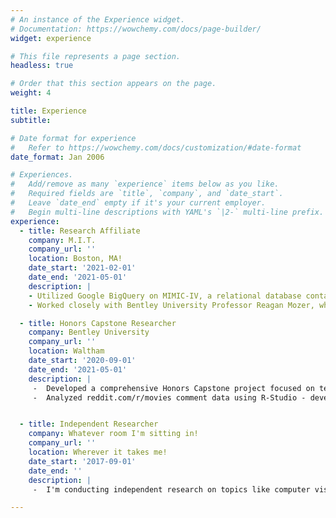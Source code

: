```yaml
---
# An instance of the Experience widget.
# Documentation: https://wowchemy.com/docs/page-builder/
widget: experience

# This file represents a page section.
headless: true

# Order that this section appears on the page.
weight: 4

title: Experience
subtitle:

# Date format for experience
#   Refer to https://wowchemy.com/docs/customization/#date-format
date_format: Jan 2006

# Experiences.
#   Add/remove as many `experience` items below as you like.
#   Required fields are `title`, `company`, and `date_start`.
#   Leave `date_end` empty if it's your current employer.
#   Begin multi-line descriptions with YAML's `|2-` multi-line prefix.
experience:
  - title: Research Affiliate
    company: M.I.T.
    company_url: ''
    location: Boston, MA!
    date_start: '2021-02-01'
    date_end: '2021-05-01'
    description: |
    - Utilized Google BigQuery on MIMIC-IV, a relational database containing comprehensive information for real hospital stays of patients admitted to a academic medical center in Boston, MA, USA.
    - Worked closely with Bentley University Professor Reagan Mozer, where, using RStudio, I learned to clean and pre-process health data, which was used for blood transfusion survival/medical study analysis.

  - title: Honors Capstone Researcher
    company: Bentley University
    company_url: ''
    location: Waltham
    date_start: '2020-09-01'
    date_end: '2021-05-01'
    description: |
     -	Developed a comprehensive Honors Capstone project focused on text analysis & Natural Language Processing.
     -	Analyzed reddit.com/r/movies comment data using R-Studio - developed an annotated guide for beginners. Full capstone report can be found on website.


  - title: Independent Researcher
    company: Whatever room I'm sitting in!
    company_url: ''
    location: Wherever it takes me!
    date_start: '2017-09-01'
    date_end: ''
    description: |
     -  I'm conducting independent research on topics like computer vision and visualization at the moment. Packages I'm currently playing with include plotly and cv2. Go-to packages are pandas and numpy.

---
```

